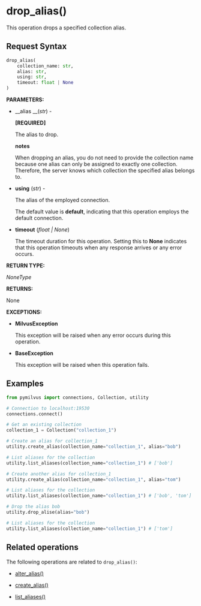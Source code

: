 # drop_alias()

This operation drops a specified collection alias. 

## Request Syntax

```python
drop_alias(
    collection_name: str,
    alias: str,
    using: str,
    timeout: float | None
)
```

__PARAMETERS:__

- __alias __(_str_) -

    __[REQUIRED]__

    The alias to drop.

    <div class="admonition note">

    <p><b>notes</b></p>

    <p>When dropping an alias, you do not need to provide the collection name because one alias can only be assigned to exactly one collection. Therefore, the server knows which collection the specified alias belongs to.</p>

    </div>

- __using__ (_str_) - 

    The alias of the employed connection.

    The default value is __default__, indicating that this operation employs the default connection.

- __timeout__ (_float _|_ None_)  

    The timeout duration for this operation. Setting this to __None__ indicates that this operation timeouts when any response arrives or any error occurs.

__RETURN TYPE:__

_NoneType_

__RETURNS:__

None

__EXCEPTIONS:__

- __MilvusException__

    This exception will be raised when any error occurs during this operation.

- __BaseException__

    This exception will be raised when this operation fails.

## Examples

```python
from pymilvus import connections, Collection, utility

# Connection to localhost:19530
connections.connect()

# Get an existing collection
collection_1 = Collection("collection_1")

# Create an alias for collection_1
utility.create_alias(collection_name="collection_1", alias="bob")

# List aliases for the collection
utility.list_aliases(collection_name="collection_1") # ['bob']

# Create another alias for collection_1
utility.create_alias(collection_name="collection_1", alias="tom")

# List aliases for the collection
utility.list_aliases(collection_name="collection_1") # ['bob', 'tom']

# Drop the alias bob
utility.drop_alise(alias="bob")

# List aliases for the collection
utility.list_aliases(collection_name="collection_1") # ['tom']
```

## Related operations

The following operations are related to `drop_alias()`:

- [alter_alias()](./alter_alias.md)

- [create_alias()](./create_alias.md)

- [list_aliases()](./list_aliases.md)

